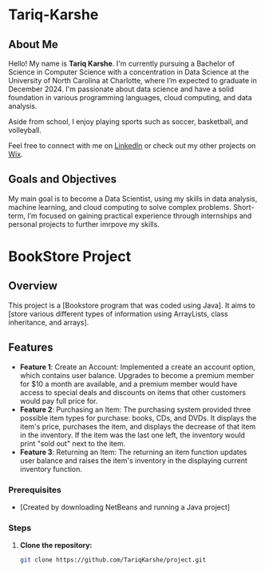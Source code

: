 # Tariq-Karshe

## About Me
Hello! My name is **Tariq Karshe**. I'm currently pursuing a Bachelor of Science in Computer Science with a concentration in Data Science at the University of North Carolina at Charlotte,
where I’m expected to graduate in December 2024. I'm passionate about data science and have a solid foundation in various programming languages, cloud computing, and data analysis.

Aside from school, I enjoy playing sports such as soccer, basketball, and volleyball.

Feel free to connect with me on [LinkedIn](https://www.linkedin.com) or check out my other projects on [Wix](https://tkarshe.wixsite.com/tkarshedatamining).

## Goals and Objectives
My main goal is to become a Data Scientist, using my skills in data analysis, machine learning, and cloud computing to solve complex problems. Short-term, I’m focused on gaining practical experience through internships and personal projects to further imrpove my skills.

# BookStore Project

## Overview
This project is a [Bookstore program that was coded using Java]. It aims to [store various different types of information using ArrayLists, class inheritance, and arrays].

## Features
- **Feature 1**: Create an Account: Implemented a create an account option, which contains user balance. Upgrades to become a premium member for $10 a month are available, and a premium member would have access to special deals and discounts on items that other customers would pay full price for. 
- **Feature 2**: Purchasing an Item: The purchasing system provided three possible item types for purchase: books, CDs, and DVDs. It displays the item's price, purchases the item, and displays the decrease of that item in the inventory. If the item was the last one left, the inventory would print "sold out" next to the item.
- **Feature 3**: Returning an Item: The returning an item function updates user balance and raises the item's inventory in the displaying current inventory function. 

### Prerequisites
- [Created by downloading NetBeans and running a Java project]

### Steps
1. **Clone the repository:**
   ```bash
   git clone https://github.com/TariqKarshe/project.git
